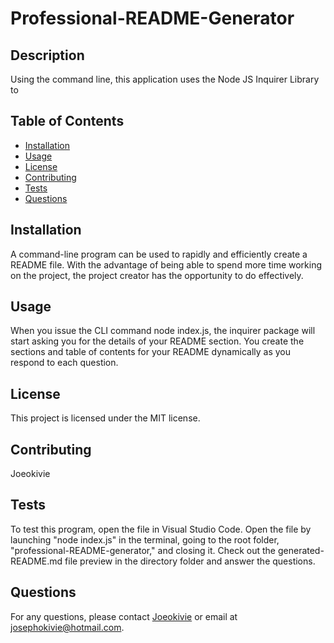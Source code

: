 
# Professional-README-Generator 

## Description
Using the command line, this application uses the Node JS Inquirer Library to 

## Table of Contents
- [Installation](#installation)
- [Usage](#usage)
- [License](#license)
- [Contributing](#contributing)
- [Tests](#tests)
- [Questions](#questions)

## Installation
A command-line program can be used to rapidly and efficiently create a README file. With the advantage of being able to spend more time working on the project, the project creator has the opportunity to do effectively.

## Usage
When you issue the CLI command node index.js, the inquirer package will start asking you for the details of your README section. You create the sections and table of contents for your README dynamically as you respond to each question.

## License
This project is licensed under the MIT license.

## Contributing
Joeokivie

## Tests
To test this program, open the file in Visual Studio Code. Open the file by launching "node index.js" in the terminal, going to the root folder, "professional-README-generator," and closing it. Check out the generated-README.md file preview in the directory folder and answer the questions.

## Questions
For any questions, please contact [Joeokivie](https://github.com/Joeokivie) or email at josephokivie@hotmail.com.
  